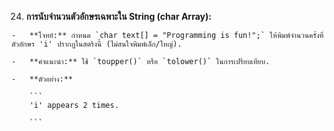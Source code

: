 24.  **การนับจำนวนตัวอักษรเฉพาะใน String (char Array):**
    
    -   **โจทย์:** กำหนด `char text[] = "Programming is fun!";` ให้พิมพ์จำนวนครั้งที่ตัวอักษร 'i' ปรากฏในสตริงนี้ (ไม่สนใจพิมพ์เล็ก/ใหญ่).
        
    -   **คำแนะนำ:** ใช้ `toupper()` หรือ `tolower()` ในการเปรียบเทียบ.
        
    -   **ตัวอย่าง:**
        
        ```
        'i' appears 2 times.
        
        ```